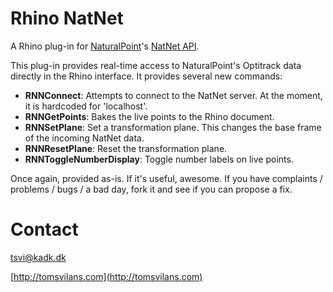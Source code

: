 # Rhino NatNet
A Rhino plug-in for [NaturalPoint](https://www.naturalpoint.com/)'s [NatNet API](http://optitrack.com/products/natnet-sdk/).

This plug-in provides real-time access to NaturalPoint's Optitrack data directly in the Rhino interface.
It provides several new commands:

- **RNNConnect**:     Attempts to connect to the NatNet server. At the moment, it is hardcoded for 'localhost'.
- **RNNGetPoints**:   Bakes the live points to the Rhino document.
- **RNNSetPlane**:    Set a transformation plane. This changes the base frame of the incoming NatNet data.
- **RNNResetPlane**:  Reset the transformation plane.
- **RNNToggleNumberDisplay**:   Toggle number labels on live points.

Once again, provided as-is. If it's useful, awesome. If you have complaints / problems / bugs / a bad day, fork it and see if you can propose a fix.

# Contact
[tsvi@kadk.dk](mailto:tsvi@kadk.dk)

[http://tomsvilans.com](http://tomsvilans.com)
